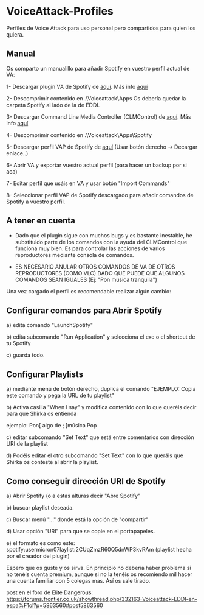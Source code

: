 # VoiceAttack-Profiles
Perfiles de Voice Attack para uso personal pero compartidos para quien los quiera.

## Manual
Os comparto un manualillo para añadir Spotify en vuestro perfil actual de VA:

1- Descargar plugin VA de Spotify de [aquí](http://www.litpixi.com/va-spotify/). Más info [aquí](http://voiceattack.com/SMF/index.php?topic=585.0/)

2- Descomprimir contenido en .\Voiceattack\Apps Os debería quedar la carpeta Spotify al lado de la de EDDI.

3- Descargar Command Line Media Controller (CLMControl) de [aquí](https://commandlinemedia.codeplex.com/). Más info [aquí](https://commandlinemedia.codeplex.com/documentation)

4- Descomprimir contenido en .\Voiceattack\Apps\Spotify

5- Descargar perfil VAP de Spotify de [aquí](https://github.com/hoksilato2/VoiceAttack-Profiles/raw/master/VAPs/Hoksilato-Spotify-Profile.vap) (Usar botón derecho -> Decargar enlace..)

6- Abrir VA y exportar vuestro actual perfil (para hacer un backup por si aca)

7- Editar perfil que usáis en VA y usar botón "Import Commands"

8- Seleccionar perfil VAP de Spotify descargado para añadir comandos de Spotify a vuestro perfil.

## A tener en cuenta

- Dado que el plugin sigue con muchos bugs y es bastante inestable, he substituido parte de los comandos con la ayuda del CLMControl que funciona muy bien. Es para controlar las acciones de varios reproductores mediante consola de comandos.

- ES NECESARIO ANULAR OTROS COMANDOS DE VA DE OTROS REPRODUCTORES (COMO VLC) DADO QUE PUEDE QUE ALGUNOS COMANDOS SEAN IGUALES (Ej: "Pon música tranquila")


Una vez cargado el perfil es recomendable realizar algún cambio:

## Configurar comandos para Abrir Spotify

a) edita comando "LaunchSpotify"

b) edita subcomando "Run Application" y selecciona el exe o el shortcut de tu Spotify

c) guarda todo.


## Configurar Playlists

a) mediante menú de botón derecho, duplica el comando "EJEMPLO: Copia este comando y pega la URL de tu playlist"

b) Activa casilla "When I say" y modifica contenido con lo que queréis decir para que Shirka os entienda

ejemplo: Pon[ algo de ; ]música Pop

c) editar subcomando "Set Text" que está entre comentarios con dirección URI de la playlist

d) Podéis editar el otro subcomando "Set Text" con lo que queráis que Shirka os conteste al abrir la playlist.



## Como conseguir dirección URI de Spotify

a) Abrir Spotify (o a estas alturas decir "Abre Spotify"

b) buscar playlist deseada.

c) Buscar menú "..." donde está la opción de "compartir"

d) Usar opción "URI" para que se copie en el portapapeles.

e) el formato es como este: spotify:usermicron07laylist:2CUqZmzR60Q5dnWP3kvRAm (playlist hecha por el creador del plugin)



Espero que os guste y os sirva. En principio no debería haber problema si no tenéis cuenta premium, aunque si no la tenéis os recomiendo mil hacer una cuenta familiar con 5 colegas mas. Así os sale tirado.


post en el foro de Elite Dangerous: 
https://forums.frontier.co.uk/showthread.php/332163-Voiceattack-EDDI-en-espa%F1ol?p=5863560#post5863560
